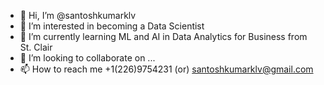 - 👋 Hi, I’m @santoshkumarklv
- 👀 I’m interested in becoming a Data Scientist
- 🌱 I’m currently learning ML and AI in Data Analytics for Business from St. Clair
- 💞️ I’m looking to collaborate on ...
- 📫 How to reach me +1(226)9754231 (or) santoshkumarklv@gmail.com

<!---
santoshkumarklv/santoshkumarklv is a ✨ special ✨ repository because its `README.md` (this file) appears on your GitHub profile.
You can click the Preview link to take a look at your changes.
--->
